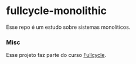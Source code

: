 # fullcycle-monolithic

Esse repo é um estudo sobre sistemas monolíticos.

### Misc

Esse projeto faz parte do curso [Fullcycle](https://fullcycle.com.br/).
